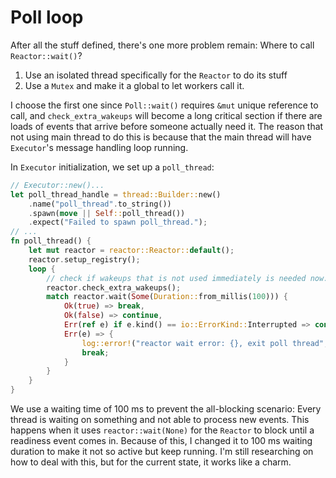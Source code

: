 # Poll loop

After all the stuff defined, there's one more problem remain: Where to call `Reactor::wait()`?

1. Use an isolated thread specifically for the `Reactor` to do its stuff
2. Use a `Mutex` and make it a global to let workers call it.

I choose the first one since `Poll::wait()` requires `&mut` unique reference to call, and `check_extra_wakeups`
will become a long critical section if there are loads of events that arrive before someone actually need it.
The reason that not using main thread to do this is because that the main thread will have `Executor`'s message
handling loop running.

In `Executor` initialization, we set up a `poll_thread`:

```rust
// Executor::new()...
let poll_thread_handle = thread::Builder::new()
    .name("poll_thread".to_string())
    .spawn(move || Self::poll_thread())
    .expect("Failed to spawn poll_thread.");
// ...
fn poll_thread() {
    let mut reactor = reactor::Reactor::default();
    reactor.setup_registry();
    loop {
        // check if wakeups that is not used immediately is needed now.
        reactor.check_extra_wakeups();
        match reactor.wait(Some(Duration::from_millis(100))) {
            Ok(true) => break,
            Ok(false) => continue,
            Err(ref e) if e.kind() == io::ErrorKind::Interrupted => continue,
            Err(e) => {
                log::error!("reactor wait error: {}, exit poll thread", e);
                break;
            }
        }
    }
}
```

We use a waiting time of 100 ms to prevent the all-blocking scenario: Every thread is waiting on something and
not able to process new events.
This happens when it uses `reactor::wait(None)` for the `Reactor` to block until a readiness event comes in.
Because of this, I changed it to 100 ms waiting duration to make it not so active but keep running.
I'm still researching on how to deal with this, but for the current state, it works like a charm.
